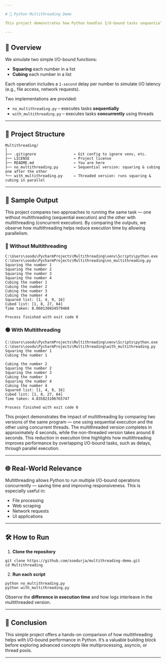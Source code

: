 ```yaml
---

# 🧵 Python Multithreading Demo

This project demonstrates how Python handles I/O-bound tasks sequentially vs concurrently using threads. It's ideal for beginners looking to understand how multithreading improves performance in Python.

---
```


## 🚀 Overview

We simulate two simple I/O-bound functions:

* **Squaring** each number in a list
* **Cubing** each number in a list

Each operation includes a `1-second` delay per number to simulate I/O latency (e.g., file access, network requests).

Two implementations are provided:

* `no_multithreading.py` – executes tasks **sequentially**
* `with_multithreading.py` – executes tasks **concurrently** using threads

---

## 📁 Project Structure

```
Multithreading/
│
├── .gitignore                 ← Git config to ignore venv, etc.
├── LICENSE                    ← Project license
├── README.md                  ← You are here
├── no_multithreading.py       ← Sequential version: squaring & cubing one after the other
└── with_multithreading.py     ← Threaded version: runs squaring & cubing in parallel
```

---

## 🧪 Sample Output

This project compares two approaches to running the same task — one without multithreading (sequential execution) and the other with multithreading (concurrent execution). By comparing the outputs, we observe how multithreading helps reduce execution time by allowing parallelism.

### 🔴 Without Multithreading

```
C:\Users\soodu\PycharmProjects\Multithreading\venv\Scripts\python.exe C:\Users\soodu\PycharmProjects\Multithreading\no_multithreading.py 
Squaring the number 1
Squaring the number 2
Squaring the number 3
Squaring the number 4
Cubing the number 1
Cubing the number 2
Cubing the number 3
Cubing the number 4
Squared list: [1, 4, 9, 16]
Cubed list: [1, 8, 27, 64]
Time taken: 8.060130834579468

Process finished with exit code 0
```

### 🟢 With Multithreading

```
C:\Users\soodu\PycharmProjects\Multithreading\venv\Scripts\python.exe C:\Users\soodu\PycharmProjects\Multithreading\with_multithreading.py 
Squaring the number 1
Cubing the number 1

Cubing the number 2
Squaring the number 2
Squaring the number 3
Cubing the number 3
Squaring the number 4
Cubing the number 4
Squared list: [1, 4, 9, 16]
Cubed list: [1, 8, 27, 64]
Time taken: 4.035823106765747

Process finished with exit code 0
```


This project demonstrates the impact of multithreading by comparing two versions of the same program — one using sequential execution and the other using concurrent threads. The multithreaded version completes in approximately 4 seconds, while the non-threaded version takes around 8 seconds. This reduction in execution time highlights how multithreading improves performance by overlapping I/O-bound tasks, such as delays, through parallel execution.

---

## 🌐 Real-World Relevance

Multithreading allows Python to run multiple I/O-bound operations concurrently — saving time and improving responsiveness. This is especially useful in:

* File processing
* Web scraping
* Network requests
* UI applications

---

## 🛠 How to Run

1. **Clone the repository**

```
git clone https://github.com/soodurja/multithreading-demo.git
cd Multithreading
```

2. **Run each script**

```
python no_multithreading.py
python with_multithreading.py
```

Observe the **difference in execution time** and how logs interleave in the multithreaded version.

---

## 🧠 Conclusion

This simple project offers a hands-on comparison of how multithreading helps with I/O-bound performance in Python. It’s a valuable building block before exploring advanced concepts like multiprocessing, asyncio, or thread pools.

---
